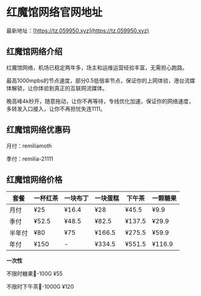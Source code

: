 # 红魔馆网络官网地址

最新地址：[https://tz.059950.xyz](https://tz.059950.xyz)

## 红魔馆网络介绍

红魔馆网络，机场已稳定两年多，场主和运维运营经验丰富，无需担心跑路。

最高1000mpbs的节点速度，部分0.5低倍率节点，保证你的上网体验，港台流媒体解锁，让你体验到真正的互联网流媒体。

晚高峰4k秒开，随意拖动，让你不再等待，专线优化加速，保证你的网络速度，多转发入口接入，让你不再担忧失连1111。

## 红魔馆网络优惠码

月付：remiliamoth

季付：remilia-21111

## 红魔馆网络价格

|套餐|一杯红茶|一块布丁|一块蛋糕|下午茶|一颗糖果|
|----|----|----|----|----|----|
|月付|¥25|¥16.4|¥28|¥45.5|¥9.9|
|季付|¥52.5|¥48.5|¥82.5|¥137.5|¥29.9|
|半年付|¥80|¥75|¥166.5|¥275.5|¥59.9|
|年付|¥150|-|¥334.5|¥551.5|¥116.9|

**一次性**

不限时糖果🍭-100G ¥55

不限时下午茶🍵-1000G ¥120

